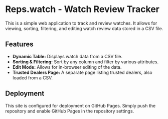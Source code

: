 # Reps.watch - Watch Review Tracker

This is a simple web application to track and review watches. It allows for viewing, sorting, filtering, and editing watch review data stored in a CSV file.

## Features

- **Dynamic Table:** Displays watch data from a CSV file.
- **Sorting & Filtering:** Sort by any column and filter by various attributes.
- **Edit Mode:** Allows for in-browser editing of the data.
- **Trusted Dealers Page:** A separate page listing trusted dealers, also loaded from a CSV.

## Deployment

This site is configured for deployment on GitHub Pages. Simply push the repository and enable GitHub Pages in the repository settings.
